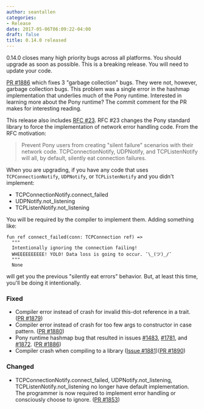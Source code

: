 ```yaml
---
author: seantallen
categories:
- Release
date: 2017-05-06T06:09:22-04:00
draft: false
title: 0.14.0 released
---
```


0.14.0 closes many high priority bugs across all platforms. You should upgrade as soon as possible. This is a breaking release. You will need to update your code.
<!--more-->

[PR #1886](https://github.com/ponylang/ponyc/pull/1886) which fixes 3 "garbage collection" bugs. They were not, however, garbage collection bugs.  This problem was a single error in the hashmap implementation that underlies much of the Pony runtime. Interested in learning more about the Pony runtime? The commit comment for the PR makes for interesting reading.

This release also includes [RFC #23](https://github.com/ponylang/rfcs/blob/master/text/0023-network-dont-provide-default-implementation-for-failures.md). 
RFC #23 changes the Pony standard library to force the implementation of network error handling code. From the RFC motivation:

> Prevent Pony users from creating "silent failure" scenarios with their network code. TCPConnectionNotify, UDPNotify, and TCPListenNotify will all, by default, silently eat connection failures.

When you are upgrading, if you have any code that uses `TCPConnectionNotify`, `UDPNotify`, or `TCPListenNotify` and you didn't implement:

- TCPConnectionNotify.connect_failed
- UDPNotify.not_listening
- TCPListenNotify.not_listening

You will be required by the compiler to implement them. Adding something like:

```pony
fun ref connect_failed(conn: TCPConnection ref) =>
  """
  Intentionally ignoring the connection failing!
  WHEEEEEEEEEE! YOLO! Data loss is going to occur. ¯\_(ツ)_/¯
  """
  None
```

will get you the previous "silently eat errors" behavior. But, at least this time, you'll be doing it intentionally.

### Fixed

- Compiler error instead of crash for invalid this-dot reference in a trait. ([PR #1879](https://github.com/ponylang/ponyc/pull/1879))
- Compiler error instead of crash for too few args to constructor in case pattern. ([PR #1880](https://github.com/ponylang/ponyc/pull/1880))
- Pony runtime hashmap bug that resulted in issues [#1483](https://github.com/ponylang/ponyc/issues/1483), [#1781](https://github.com/ponylang/ponyc/issues/1781), and [#1872](https://github.com/ponylang/ponyc/issues/1872). ([PR #1886](https://github.com/ponylang/ponyc/pull/1886)) 
- Compiler crash when compiling to a library ([Issue #1881](https://github.com/ponylang/ponyc/issues/1881))([PR #1890](https://github.com/ponylang/ponyc/pull/1890))

### Changed

- TCPConnectionNotify.connect_failed, UDPNotify.not_listening, TCPListenNotify.not_listening no longer have default implementation. The programmer is now required to implement error handling or consciously choose to ignore. ([PR #1853](https://github.com/ponylang/ponyc/pull/1853)) 
